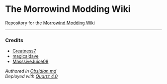 # The Morrowind Modding Wiki

Repository for the [Morrowind Modding Wiki](https://morrowind-modding.github.io/)

----

### Credits

* [Greatness7](https://github.com/Greatness7)
* [magicaldave](https://github.com/magicaldave)
* [MasssiveJuice08](https://github.com/MasssiveJuice08)

*Authored in [Obsidian.md](https://obsidian.md/)*  
*Deployed with [Quartz 4.0](https://quartz.jzhao.xyz/)*
